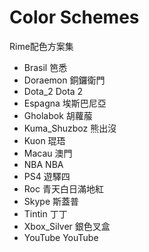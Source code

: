 Color Schemes
=============

Rime配色方案集

 
 - Brasil 笆悉
 - Doraemon 銅鑼衛門
 - Dota_2 Dota 2
 - Espagna 埃斯巴尼亞
 - Gholabok 胡蘿菔
 - Kuma_Shuzboz 熊出沒
 - Kuon 琨珸
 - Macau 澳門
 - NBA NBA
 - PS4 遊驛四
 - Roc 青天白日滿地紅
 - Skype 斯蓋普
 - Tintin 丁丁
 - Xbox_Silver 銀色叉盒
 - YouTube YouTube 
